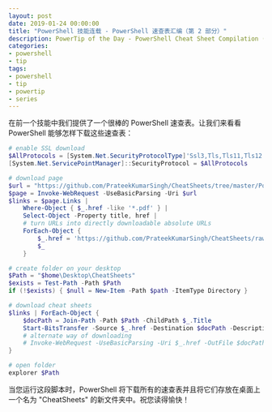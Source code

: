 ```yaml
---
layout: post
date: 2019-01-24 00:00:00
title: "PowerShell 技能连载 - PowerShell 速查表汇编（第 2 部分）"
description: PowerTip of the Day - PowerShell Cheat Sheet Compilation (Part 2)
categories:
- powershell
- tip
tags:
- powershell
- tip
- powertip
- series
---
```

在前一个技能中我们提供了一个很棒的 PowerShell 速查表。让我们来看看 PowerShell 能够怎样下载这些速查表：

```powershell
# enable SSL download
$AllProtocols = [System.Net.SecurityProtocolType]'Ssl3,Tls,Tls11,Tls12'
[System.Net.ServicePointManager]::SecurityProtocol = $AllProtocols

# download page
$url = "https://github.com/PrateekKumarSingh/CheatSheets/tree/master/Powershell"
$page = Invoke-WebRequest -UseBasicParsing -Uri $url
$links = $page.Links | 
    Where-Object { $_.href -like '*.pdf' } |
    Select-Object -Property title, href |
    # turn URLs into directly downloadable absolute URLs
    ForEach-Object {
        $_.href = 'https://github.com/PrateekKumarSingh/CheatSheets/raw/master/Powershell/' + $_.title
        $_
    }

# create folder on your desktop
$Path = "$home\Desktop\CheatSheets"
$exists = Test-Path -Path $Path
if (!$exists) { $null = New-Item -Path $path -ItemType Directory }

# download cheat sheets
$links | ForEach-Object {
    $docPath = Join-Path -Path $Path -ChildPath $_.Title
    Start-BitsTransfer -Source $_.href -Destination $docPath -Description $_.title
    # alternate way of downloading
    # Invoke-WebRequest -UseBasicParsing -Uri $_.href -OutFile $docPath
}

# open folder
explorer $Path
```

当您运行这段脚本时，PowerShell 将下载所有的速查表并且将它们存放在桌面上一个名为 "CheatSheets" 的新文件夹中。祝您读得愉快！

<!--本文国际来源：[PowerShell Cheat Sheet Compilation (Part 2)](https://community.idera.com/database-tools/powershell/powertips/b/tips/posts/powershell-cheat-sheet-compilation-part-2)-->
